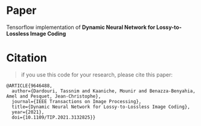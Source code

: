 # Paper
Tensorflow implementation of __Dynamic Neural Network for Lossy-to-Lossless Image Coding__
# Citation
>if you use this code for your research, please cite this paper:
>
<pre><code>@ARTICLE{9646488,
  author={Dardouri, Tassnim and Kaaniche, Mounir and Benazza-Benyahia, Amel and Pesquet, Jean-Christophe},
  journal={IEEE Transactions on Image Processing},  
  title={Dynamic Neural Network for Lossy-to-Lossless Image Coding},
  year={2021},
  doi={10.1109/TIP.2021.3132825}}
</code></pre>
